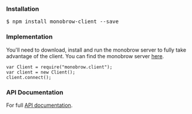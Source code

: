 ### Installation

<pre>$ npm install monobrow-client --save</pre>

### Implementation

You'll need to download, install and run the monobrow server to fully take advantage of the client. You can find the monobrow server [here](https://npmjs.org/package/monobrow).

	var Client = require("monobrow.client");
	var client = new Client();
	client.connect();

### API Documentation

For full [API documentation](https://github.com/mcgaryes/monobrow/wiki).